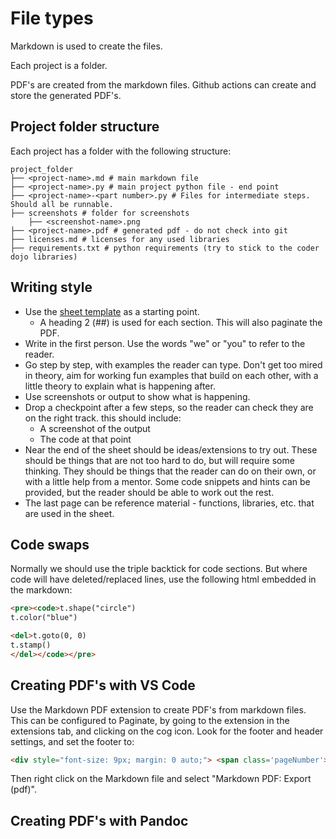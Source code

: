 # File types

Markdown is used to create the files.

Each project is a folder.

PDF's are created from the markdown files.
Github actions can create and store the generated PDF's.

## Project folder structure

Each project has a folder with the following structure:

```text
project_folder
├── <project-name>.md # main markdown file
├── <project-name>.py # main project python file - end point
├── <project-name>-<part number>.py # Files for intermediate steps. Should all be runnable.
├── screenshots # folder for screenshots
    ├── <screenshot-name>.png
├── <project-name>.pdf # generated pdf - do not check into git
├── licenses.md # licenses for any used libraries
├── requirements.txt # python requirements (try to stick to the coder dojo libraries)
```

## Writing style

- Use the [sheet template](./sheet_template.md) as a starting point.
    - A heading 2 (##) is used for each section. This will also paginate the PDF.
- Write in the first person. Use the words "we" or "you" to refer to the reader.
- Go step by step, with examples the reader can type. Don't get too mired in theory, aim for working fun examples that build on each other, with a little theory to explain what is happening after.
- Use screenshots or output to show what is happening.
- Drop a checkpoint after a few steps, so the reader can check they are on the right track. this should include:
    - A screenshot of the output
    - The code at that point
- Near the end of the sheet should be ideas/extensions to try out. These should be things that are not too hard to do, but will require some thinking. They should be things that the reader can do on their own, or with a little help from a mentor. Some code snippets and hints can be provided, but the reader should be able to work out the rest.
- The last page can be reference material - functions, libraries, etc. that are used in the sheet.

## Code swaps

Normally we should use the triple backtick for code sections. But where code will have deleted/replaced lines, use the following html embedded in the markdown:

```html
<pre><code>t.shape("circle")
t.color("blue")

<del>t.goto(0, 0)
t.stamp()
</del></code></pre>
```

## Creating PDF's with VS Code

Use the Markdown PDF extension to create PDF's from markdown files. This can be configured to Paginate, by going to the extension in the extensions tab, and clicking on the cog icon.
Look for the footer and header settings, and set the footer to:

```html
<div style="font-size: 9px; margin: 0 auto;"> <span class='pageNumber'></span> / <span class='totalPages'></span></div>
```

Then right click on the Markdown file and select "Markdown PDF: Export (pdf)".

## Creating PDF's with Pandoc
